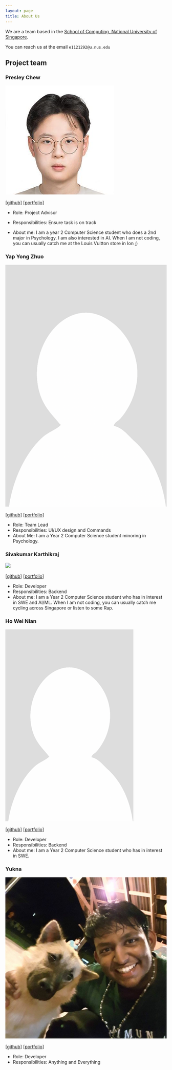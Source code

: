 ```yaml
---
layout: page
title: About Us
---
```


We are a team based in the [School of Computing, National University of Singapore](https://www.comp.nus.edu.sg).

You can reach us at the email `e1121292@u.nus.edu`

## Project team



### Presley Chew

![](images/presleychew.png)

[[github](https://github.com/PresleyChew)]
[[portfolio](team/presleychew.md)]

* Role: Project Advisor
* Responsibilities: Ensure task is on track

* About me: I am a year 2 Computer Science student who does a 2nd major in Psychology. I am also interested in AI. When I am not coding, you can usually catch me at the Louis Vuitton store in Ion ;)

### Yap Yong Zhuo

![](images/yong-zhuo.png)

[[github](http://github.com/yong-zhuo)]
[[portfolio](team/yong-zhuo.md)]

* Role: Team Lead
* Responsibilities: UI/UX design and Commands
* About Me: I am a Year 2 Computer Science student minoring in Psychology.

### Sivakumar Karthikraj

![](images/techraj.png)

[[github](http://github.com/TechRaj)]
[[portfolio](team/techraj.md)]

* Role: Developer
* Responsibilities: Backend
* About me: I am a Year 2 Computer Science student who has in interest in SWE and AI/ML. When I am not coding, you can usually catch me cycling across Singapore or listen to some Rap.

### Ho Wei Nian

![](images/hweinian.png)

[[github](http://github.com/hweinian)]
[[portfolio](team/hweinian.md)]

* Role: Developer
* Responsibilities: Backend
* About me: I am a Year 2 Computer Science student who has in interest in SWE.

###  Yukna

![](images/yadobler.png)

[[github](http://github.com/yadobler)]
[[portfolio](team/yadobler.md)]

* Role: Developer
* Responsibilities: Anything and Everything

